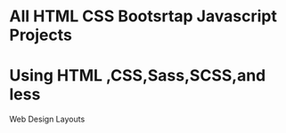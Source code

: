 # All HTML CSS Bootsrtap Javascript Projects 
# Using HTML ,CSS,Sass,SCSS,and less  
Web Design Layouts 
